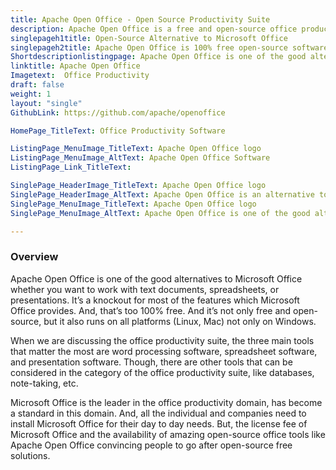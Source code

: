```yaml
---
title: Apache Open Office - Open Source Productivity Suite
description: Apache Open Office is a free and open-source office productivity suite. Its essentially an open-source replacement of Microsoft Office.
singlepageh1title: Open-Source Alternative to Microsoft Office
singlepageh2title: Apache Open Office is 100% free open-source software for all your workplace productivity needs. From Word-processing, spreadsheets to presentations.
Shortdescriptionlistingpage: Apache Open Office is one of the good alternatives to Microsoft Office whether you want to work with text documents, spreadsheets, or presentations.
linktitle: Apache Open Office
Imagetext:  Office Productivity
draft: false
weight: 1
layout: "single"
GithubLink: https://github.com/apache/openoffice

HomePage_TitleText: Office Productivity Software

ListingPage_MenuImage_TitleText: Apache Open Office logo 
ListingPage_MenuImage_AltText: Apache Open Office Software
ListingPage_Link_TitleText: 

SinglePage_HeaderImage_TitleText: Apache Open Office logo
SinglePage_HeaderImage_AltText: Apache Open Office is an alternative to Microsoft Office
SinglePage_MenuImage_TitleText: Apache Open Office logo
SinglePage_MenuImage_AltText: Apache Open Office is one of the good alternatives to Microsoft Office.

---
```


### **Overview**

Apache Open Office is one of the good alternatives to Microsoft Office whether you want to work with text documents, spreadsheets, or presentations. It’s a knockout for most of the features which Microsoft Office provides. And, that’s too 100% free. And it’s not only free and open-source, but it also runs on all platforms (Linux, Mac) not only on Windows.

When we are discussing the office productivity suite, the three main tools that matter the most are word processing software, spreadsheet software, and presentation software. Though, there are other tools that can be considered in the category of the office productivity suite, like databases, note-taking, etc.

Microsoft Office is the leader in the office productivity domain, has become a standard in this domain. And, all the individual and companies need to install Microsoft Office for their day to day needs. But, the license fee of Microsoft Office and the availability of amazing open-source office tools like Apache Open Office convincing people to go after open-source free solutions.
